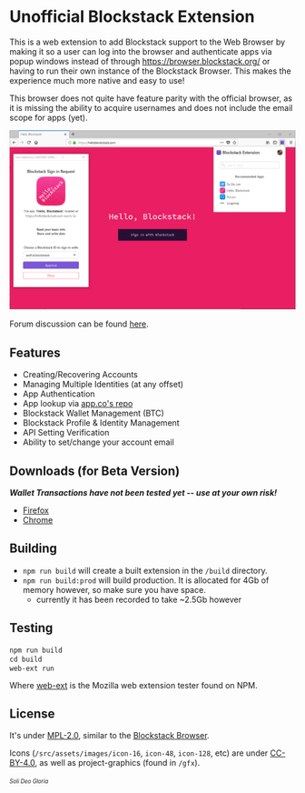 # Unofficial Blockstack Extension

This is a web extension to add Blockstack support to the Web Browser by
making it so a user can log into the browser and authenticate apps via
popup windows instead of through https://browser.blockstack.org/ or
having to run their own instance of the Blockstack Browser. This makes
the experience much more native and easy to use!

This browser does not quite have feature parity with the official browser,
as it is missing the ability to acquire usernames and does not include
the email scope for apps (yet).

![screenshot-1](/gfx/screenshot-1.png)

Forum discussion can be found [here](https://forum.blockstack.org/t/5414).

## Features

- Creating/Recovering Accounts
- Managing Multiple Identities (at any offset)
- App Authentication
- App lookup via [app.co's repo](https://app-co-api.herokuapp.com/api/apps)
- Blockstack Wallet Management (BTC)
- Blockstack Profile & Identity Management
- API Setting Verification
- Ability to set/change your account email

## Downloads (for Beta Version)

***Wallet Transactions have not been tested yet -- use at your own risk!***

- [Firefox](https://addons.mozilla.org/en-US/firefox/addon/u-blockstack-extension/)
- [Chrome](https://chrome.google.com/webstore/detail/unofficial-blockstack-ext/ldkenndopbdlbphmdmnmanmkhcjahmnm)

## Building

- `npm run build` will create a built extension in the `/build` directory.
- `npm run build:prod` will build production. It is allocated for 4Gb of memory however, so make sure you have space.
  - currently it has been recorded to take ~2.5Gb however

## Testing

```
npm run build
cd build
web-ext run
```

Where [web-ext](https://github.com/mozilla/web-ext) is the Mozilla web extension tester found on NPM.

## License

It's under [MPL-2.0](LICENSE.md), similar to the [Blockstack Browser](https://github.com/blockstack/blockstack-browser).

Icons (`/src/assets/images/icon-16`, `icon-48`, `icon-128`, etc) are under [CC-BY-4.0](https://creativecommons.org/licenses/by/4.0/), as well as project-graphics (found in `/gfx`).

<sup><sub>*Soli Deo Gloria*</sub></sup>
